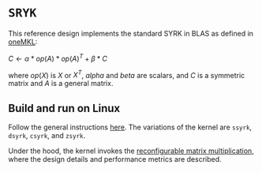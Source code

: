 # `SRYK`

This reference design implements the standard SYRK in BLAS as defined in [oneMKL](https://oneapi-src.github.io/oneMKL/domains/blas/syrk.html):

$C \longleftarrow \alpha * op(A) * op(A)^T+\beta * C$

where $op(X)$ is $X$ or $X^T$, $alpha$ and $beta$ are scalars, and $C$ is a symmetric matrix and $A$ is a general matrix. 

## Build and run on Linux

Follow the general instructions [here](../README#Build-a-kernel-and-run-on-Linux). The variations of the kernel are `ssyrk`, `dsyrk`, `csyrk`, and `zsyrk`.

Under the hood, the kernel invokes the [reconfigurable matrix multiplication](../reconfigurable_matmul/README.md), where the design details and performance metrics are described.
